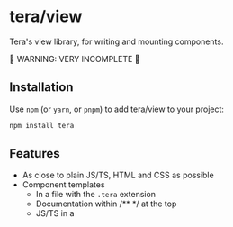 # tera/view

Tera's view library, for writing and mounting components.

🚧 WARNING: VERY INCOMPLETE 🚧

## Installation

Use `npm` (or `yarn`, or `pnpm`) to add tera/view to your project:

```bash
npm install tera
```

## Features

- As close to plain JS/TS, HTML and CSS as possible
- Component templates
  - In a file with the `.tera` extension
  - Documentation within /\*\* \*/ at the top
  - JS/TS in a <script> tag
  - HTML markup in a (single) HTML tag
  - Styles in a <styles> tag
  - Child components in <template> tags at the bottom
- Use plain JS/TS for markup logic
  - @if statement
  - @for loop
  - @switch statement
  - @await statement for loading data from an async function
  - @const to declare a const variable in markup
  - @console for logging
  - @debugger for debugging
  - @function to declare a function in markup
- Runtime reactivity
  - $watch to create a proxy that updates UI on property sets
  - $run to create an effect that is re-run when its dependencies change
  - $mount to create an effect that runs after a component has been mounted
- Automatic scoping of styles to component
- Two-way binding with bind:value, bind:checked, etc
- Element binding to a script variable with bind:self={...}
- Element in and out transitions using the Web Animations API
- Run an effect when an element is added to the DOM with on:mount={(el) => ...}
- Special tags (mostly not yet implemented...)
  - <:component self={...}> inserts a dynamic component
  - <:element self={...}> inserts a dynamic element
  - <:trim> trims whitespace around the tag
  - <:render> renders HTML e.g. from $props
  - <:head> for adding attributes, events and content to the <head> tag
  - <:window> for adding events to the `window` object
  - <:document> for adding events to the `document` object
  - <:body> for adding events to the `body` object

### Not yet

- Animation

## A component

```
/**
 * Components are declared in a file with docs, script, markup and styles
 * @prop {string} name - This is a strongly typed prop which can be accessed through $props
 */

<script>
    // Use the $watch function to declare reactive state
    const $state = $watch({
        count: 0,
        get isEven() {
            return this.count % 2 === 0
        },
        tasks: []
    })

    // Use the $run function to declare an effect that runs whenever its dependent state changes
    $run(() => {
        if ($state.count === 15) {
            alert("Whoa there")
        }
    })

    // This is an async function
    $state.guesser = guessNumber(1000)
    async function guessNumber(ms) {
        ...
    }
</script>

<div style="margin: auto">
    <h1>Demo</h1>

    <h2>Basic reactivity</h2>
    <p>Put reactive statements in braces, like &lbrace;$state.count&rbrace;.</p>
    <div class="demo">
        <p>
            The count is {$state.count}.
        </p>
        <button onclick={() => $state.count += 1}>Increment</button>
    </div>

    <h2>If statements</h2>
    <p>Use the @if statement to show and hide branches, such as when $state.isEven changes.</p>
    <div class="demo">
        @if ($state.isEven) {
            <p>The count is even.</p>
        } else {
            <p>The count is odd.</p>
        }
    </div>

    <h2>For loops</h2>
    <p>For loops can be used to display and update a list when it changes.</p>
    <div class="demo">
        <button onclick={addTask}>Add a task</button>
        <ul>
            @for (let task of $state.tasks) {
                @key = task.id
                <TaskItem {task} />
            }
        </ul>
        @function addTask() {
            if ($state.tasks.length < 3) {
                $state.tasks.push({
                    id: $state.tasks.length ,
                    text: todo[$state.tasks.length ],
                    done: false
                })
            }
        }
        <p>{$state.tasks.length} tasks, {$state.tasks.filter((t) => t.done).length} done</p>
    </div>

    <h2>Switch statements</h2>
    <p>Switches can also be used (albeit with no break statements and no fallthrough).</p>
    <div class="demo">
        @switch ($state.count) {
            case 0: {
                <p>Nothing yet...</p>
            }
            case 1: {
                <p>The count is one.</p>
            }
            default: {
                <p>The count is more than one.</p>
            }
        }
    </div>

    <h2>Await statements</h2>
    <p>There is a construct for await/then/catch.</p>
    <div class="demo">
        <p>Think of a number between 1 and 10...</p>
        @await ($state.guesser) {
            <p>Hmm...</p>
        } then (number) {
            <p>Is it {number}?</p>
        } catch (ex) {
            <p class="error">Something went wrong: {ex}!</p>
        }
        <button onclick={() => $state.guesser = guessNumber(500)}>
            Guess again
        </button>
    </div>

    <h2>Two way binding</h2>
    <p>Two way binding can be accomplished with bind:value (or bind:checked etc).</p>
    <div class="demo">
        <p>
            Count: <input type="number" bind:value={$state.count} />
        </p>
    </div>

    <h2>Functions</h2>
    <p>You can declare functions in markup with @function.</p>
    <div class="demo">
        <button onclick={resetCount}>Reset the count</button>
        @function resetCount() {
            $state.count = 0
        }
    </div>

    @// Const variables and console logging in markup
    @const z = 15
    @console.log(`const z is ${z}`)

    @// Trigger the debugger in markup -- let's not do this now!
    @// debugger

    @// TODO: Special tags

    <h2>Child components</h2>
    <p>
        Components can be declared in separate files, or within a template tag (see TaskItem, below).
    </p>
</div>

<style>
    .demo {
        border: 1px dashed gray;
        border-radius: 5px;
        padding: 20px;
    }

    .error {
        color: red;
    }
</style>

<template name="TaskItem">
    <li class:done={$props.task.done}>
        <input type="checkbox" bind:checked={$props.task.done} />
        {$props.task.text}
    </li>

    <style>
        li {
            list-style-type: none;
        }
        .done {
            text-decoration: line-through;
        }
    </style>
</template>

```

## Mounting

```
import mount from "tera/view/mount";
import Main from "./Main.tera";

const root = document.getElementById("root");
mount(root, Main);
```
